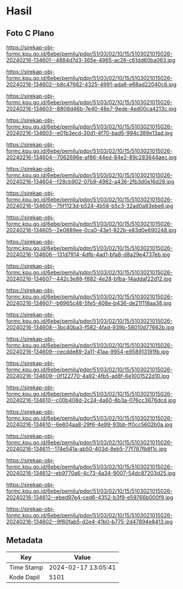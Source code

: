 # Hasil

## Foto C Plano

https://sirekap-obj-formc.kpu.go.id/6ebe/pemilu/pdpr/51/03/02/10/15/5103021015026-20240216-134601--4884d7d3-365e-4965-ac26-c61dd60ba063.jpg

https://sirekap-obj-formc.kpu.go.id/6ebe/pemilu/pdpr/51/03/02/10/15/5103021015026-20240216-134602--b8c47662-4325-4991-ada8-e68ad22040c6.jpg

https://sirekap-obj-formc.kpu.go.id/6ebe/pemilu/pdpr/51/03/02/10/15/5103021015026-20240216-134603--8808d46b-7e40-48e7-9ede-4ed00ca4213c.jpg

https://sirekap-obj-formc.kpu.go.id/6ebe/pemilu/pdpr/51/03/02/10/15/5103021015026-20240216-134603--e01b3ecd-30d1-4f70-bad5-994c389e13ad.jpg

https://sirekap-obj-formc.kpu.go.id/6ebe/pemilu/pdpr/51/03/02/10/15/5103021015026-20240216-134604--7062696e-af86-44ed-84e2-89c283644aec.jpg

https://sirekap-obj-formc.kpu.go.id/6ebe/pemilu/pdpr/51/03/02/10/15/5103021015026-20240216-134604--f28cb902-07b9-4982-a436-2fb3d0e16d28.jpg

https://sirekap-obj-formc.kpu.go.id/6ebe/pemilu/pdpr/51/03/02/10/15/5103021015026-20240216-134605--75f1123d-b524-4b58-b5c3-32ad0a83ebe6.jpg

https://sirekap-obj-formc.kpu.go.id/6ebe/pemilu/pdpr/51/03/02/10/15/5103021015026-20240216-134605--2e0889ee-0ca0-43e1-822b-e83d0e690248.jpg

https://sirekap-obj-formc.kpu.go.id/6ebe/pemilu/pdpr/51/03/02/10/15/5103021015026-20240216-134606--131d7914-4dfb-4ad1-bfa8-d8a29e4737eb.jpg

https://sirekap-obj-formc.kpu.go.id/6ebe/pemilu/pdpr/51/03/02/10/15/5103021015026-20240216-134607--442c3e88-f882-4e28-bfba-14addaf22d12.jpg

https://sirekap-obj-formc.kpu.go.id/6ebe/pemilu/pdpr/51/03/02/10/15/5103021015026-20240216-134607--b6965c48-5fe5-408e-b436-de21f118aa38.jpg

https://sirekap-obj-formc.kpu.go.id/6ebe/pemilu/pdpr/51/03/02/10/15/5103021015026-20240216-134608--3bc40ba3-f582-4fad-939b-58010d77662b.jpg

https://sirekap-obj-formc.kpu.go.id/6ebe/pemilu/pdpr/51/03/02/10/15/5103021015026-20240216-134609--cecdde89-2a11-41aa-9954-e958913191fb.jpg

https://sirekap-obj-formc.kpu.go.id/6ebe/pemilu/pdpr/51/03/02/10/15/5103021015026-20240216-134609--0f122770-4a92-4fb5-ad8f-6e1001522d10.jpg

https://sirekap-obj-formc.kpu.go.id/6ebe/pemilu/pdpr/51/03/02/10/15/5103021015026-20240216-134610--c00b408d-2c24-4a60-8b3a-076cc3676dcd.jpg

https://sirekap-obj-formc.kpu.go.id/6ebe/pemilu/pdpr/51/03/02/10/15/5103021015026-20240216-134610--6e604aa8-29f6-4e99-93bb-ff0cc5602b0a.jpg

https://sirekap-obj-formc.kpu.go.id/6ebe/pemilu/pdpr/51/03/02/10/15/5103021015026-20240216-134611--174e541a-ab50-403d-8eb5-77f787fb8f1c.jpg

https://sirekap-obj-formc.kpu.go.id/6ebe/pemilu/pdpr/51/03/02/10/15/5103021015026-20240216-134612--eb9770a6-4c73-4a34-9007-54dc87203d25.jpg

https://sirekap-obj-formc.kpu.go.id/6ebe/pemilu/pdpr/51/03/02/10/15/5103021015026-20240216-134612--ebed97e4-ced6-4352-b3f9-e59766b000f9.jpg

https://sirekap-obj-formc.kpu.go.id/6ebe/pemilu/pdpr/51/03/02/10/15/5103021015026-20240216-134602--9f60fab5-d2e4-41b0-b775-2d47894e8413.jpg


## Metadata

| Key        | Value               |
| ---------- | ------------------- |
| Time Stamp | 2024-02-17 13:05:41 |
| Kode Dapil | 5101                |



